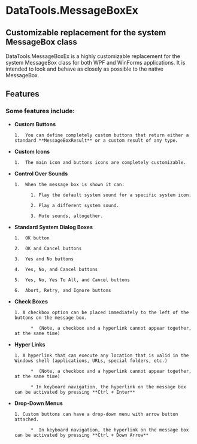 # DataTools.MessageBoxEx #

## Customizable replacement for the system **MessageBox** class ##

DataTools.MessageBoxEx is a highly customizable replacement for the system MessageBox class for both WPF and WinForms applications. 
It is intended to look and behave as closely as possible to the native MessageBox.

## Features ##

### Some features include: ###

- **Custom Buttons**

      1.  You can define completely custom buttons that return either a standard **MessageBoxResult** or a custom result of any type.

- **Custom Icons**

      1.  The main icon and buttons icons are completely customizable.

- **Control Over Sounds**

      1.  When the message box is shown it can:

            1. Play the default system sound for a specific system icon.

            2. Play a different system sound.

            3. Mute sounds, altogether.

- **Standard System Dialog Boxes**

      1.  OK button

      2.  OK and Cancel buttons

      3.  Yes and No buttons

      4.  Yes, No, and Cancel buttons

      5.  Yes, No, Yes To All, and Cancel buttons

      6.  Abort, Retry, and Ignore buttons


- **Check Boxes**

      1. A checkbox option can be placed immediately to the left of the buttons on the message box.

            *  (Note, a checkbox and a hyperlink cannot appear together, at the same time)

- **Hyper Links**

      1. A hyperlink that can execute any location that is valid in the Windows shell (applications, URLs, special folders, etc.)

            *  (Note, a checkbox and a hyperlink cannot appear together, at the same time)

            * In keyboard navigation, the hyperlink on the message box can be activated by pressing **Ctrl + Enter**

- **Drop-Down Menus**

      1. Custom buttons can have a drop-down menu with arrow button attached.

            *  In keyboard navigation, the hyperlink on the message box can be activated by pressing **Ctrl + Down Arrow**
